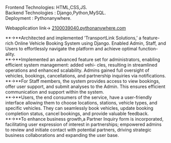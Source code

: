 Frontend Technologies: HTML,CSS,JS.  
Backend Technologies : Django,Python,MySQL.  
Deployment           : Pythonanywhere. 

Webapplication link-> [2100039040.pythonanywhere.com](https://2100039040.pythonanywhere.com/)  

**->**Architected and implemented ’TransportLink Solutions,’ a feature-rich Online Vehicle Booking System using
Django. Enabled Admin, Staff, and Users to effortlessly navigate the platform and achieve optimal function-
ality.  
**->**Implemented an advanced feature set for administrators, enabling efficient system management: added vehi-
cles, resulting in streamlined operations and enhanced scalability. Admins gained full oversight of vehicles,
bookings, cancellations, and partnership inquiries via notifications.  
**->**For Staff members, the system provides access to view bookings, offer user support, and submit analyses to
the Admin. This ensures efficient communication and support within the system.  
**->**Users, the end consumers of the service, have a user-friendly interface allowing them to choose locations,
stations, vehicle types, and specific vehicles. They can seamlessly book vehicles, update booking completion
status, cancel bookings, and provide valuable feedback.  
**->**To enhance business growth,a Partner Inquiry form is incorporated, facilitating user expression of interest
in partnerships; empowered admins to review and initiate contact with potential partners, driving strategic
business collaborations and expanding the user base.
